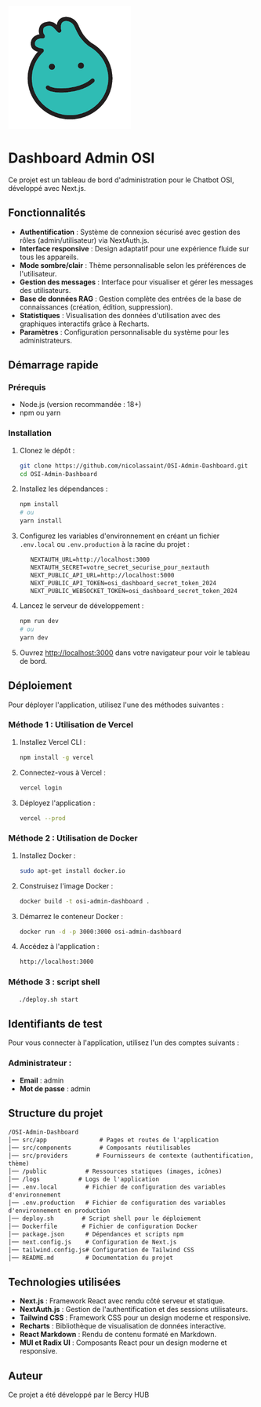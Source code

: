 ![image](/public/OSI_logo.png)

# Dashboard Admin OSI

Ce projet est un tableau de bord d'administration pour le Chatbot OSI, développé avec Next.js.

## Fonctionnalités
- **Authentification** : Système de connexion sécurisé avec gestion des rôles (admin/utilisateur) via NextAuth.js.
- **Interface responsive** : Design adaptatif pour une expérience fluide sur tous les appareils.
- **Mode sombre/clair** : Thème personnalisable selon les préférences de l'utilisateur.
- **Gestion des messages** : Interface pour visualiser et gérer les messages des utilisateurs.
- **Base de données RAG** : Gestion complète des entrées de la base de connaissances (création, édition, suppression).
- **Statistiques** : Visualisation des données d'utilisation avec des graphiques interactifs grâce à Recharts.
- **Paramètres** : Configuration personnalisable du système pour les administrateurs.

## Démarrage rapide

### Prérequis
- Node.js (version recommandée : 18+)
- npm ou yarn

### Installation
1. Clonez le dépôt :
   ```bash
   git clone https://github.com/nicolassaint/OSI-Admin-Dashboard.git
   cd OSI-Admin-Dashboard
   ```
2. Installez les dépendances :
   ```bash
   npm install
   # ou
   yarn install
   ```
3. Configurez les variables d'environnement en créant un fichier `.env.local` ou `.env.production` à la racine du projet :
   ```env
      NEXTAUTH_URL=http://localhost:3000
      NEXTAUTH_SECRET=votre_secret_securise_pour_nextauth
      NEXT_PUBLIC_API_URL=http://localhost:5000
      NEXT_PUBLIC_API_TOKEN=osi_dashboard_secret_token_2024
      NEXT_PUBLIC_WEBSOCKET_TOKEN=osi_dashboard_secret_token_2024
   ```
1. Lancez le serveur de développement :
   ```bash
   npm run dev
   # ou
   yarn dev
   ```
2. Ouvrez [http://localhost:3000](http://localhost:3000) dans votre navigateur pour voir le tableau de bord.

## Déploiement

Pour déployer l'application, utilisez l'une des méthodes suivantes :

### Méthode 1 : Utilisation de Vercel

1. Installez Vercel CLI :
   ```bash
   npm install -g vercel
   ```
2. Connectez-vous à Vercel :
   ```bash
   vercel login

3. Déployez l'application :
   ```bash
   vercel --prod
   ```

### Méthode 2 : Utilisation de Docker

1. Installez Docker :
   ```bash
   sudo apt-get install docker.io
   ```
2. Construisez l'image Docker :
   ```bash
   docker build -t osi-admin-dashboard .
   ```

3. Démarrez le conteneur Docker :
   ```bash
   docker run -d -p 3000:3000 osi-admin-dashboard
   ```

4. Accédez à l'application :
   ```bash
   http://localhost:3000
   ```

### Méthode 3 : script shell

```bash
   ./deploy.sh start
   ```

## Identifiants de test
Pour vous connecter à l'application, utilisez l'un des comptes suivants :

### Administrateur :
- **Email** : admin
- **Mot de passe** : admin

## Structure du projet
```
/OSI-Admin-Dashboard
│── src/app               # Pages et routes de l'application
│── src/components        # Composants réutilisables
│── src/providers        # Fournisseurs de contexte (authentification, thème)
│── /public           # Ressources statiques (images, icônes)
│── /logs           # Logs de l'application
│── .env.local        # Fichier de configuration des variables d'environnement
│── .env.production   # Fichier de configuration des variables d'environnement en production
│── deploy.sh        # Script shell pour le déploiement
│── Dockerfile       # Fichier de configuration Docker
│── package.json      # Dépendances et scripts npm
│── next.config.js    # Configuration de Next.js
│── tailwind.config.js# Configuration de Tailwind CSS
│── README.md         # Documentation du projet
```

## Technologies utilisées
- **Next.js** : Framework React avec rendu côté serveur et statique.
- **NextAuth.js** : Gestion de l'authentification et des sessions utilisateurs.
- **Tailwind CSS** : Framework CSS pour un design moderne et responsive.
- **Recharts** : Bibliothèque de visualisation de données interactive.
- **React Markdown** : Rendu de contenu formaté en Markdown.
- **MUI et Radix UI** : Composants React pour un design moderne et responsive.

## Auteur
Ce projet a été développé par le Bercy HUB
